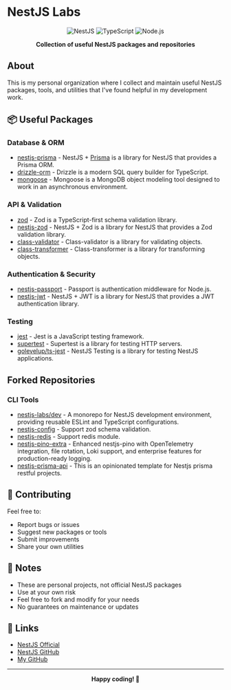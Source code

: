 # NestJS Labs

<div align="center">

![NestJS](https://img.shields.io/badge/NestJS-E0234E?style=for-the-badge&logo=nestjs&logoColor=white)
![TypeScript](https://img.shields.io/badge/TypeScript-007ACC?style=for-the-badge&logo=typescript&logoColor=white)
![Node.js](https://img.shields.io/badge/Node.js-43853D?style=for-the-badge&logo=node.js&logoColor=white)

**Collection of useful NestJS packages and repositories**

</div>

## About

This is my personal organization where I collect and maintain useful NestJS packages, tools, and utilities that I've found helpful in my development work.

## 📦 Useful Packages

### Database & ORM
- [nestjs-prisma](https://github.com/notiz-dev/nestjs-prisma) - NestJS + [Prisma](https://github.com/prisma/prisma) is a library for NestJS that provides a Prisma ORM.
- [drizzle-orm](https://github.com/drizzle-team/drizzle-orm) - Drizzle is a modern SQL query builder for TypeScript.
- [mongoose](https://github.com/Automattic/mongoose) - Mongoose is a MongoDB object modeling tool designed to work in an asynchronous environment.

### API & Validation
- [zod](https://github.com/colinhacks/zod) - Zod is a TypeScript-first schema validation library.
- [nestjs-zod](https://github.com/BenLorantfy/nestjs-zod) - NestJS + Zod is a library for NestJS that provides a Zod validation library.
- [class-validator](https://github.com/typestack/class-validator) - Class-validator is a library for validating objects.
- [class-transformer](https://github.com/typestack/class-transformer) - Class-transformer is a library for transforming objects.

### Authentication & Security
- [nestjs-passport](https://github.com/nestjs/passport) - Passport is authentication middleware for Node.js.
- [nestjs-jwt](https://github.com/nestjs/jwt) - NestJS + JWT is a library for NestJS that provides a JWT authentication library.

### Testing
- [jest](https://github.com/facebook/jest) - Jest is a JavaScript testing framework.
- [supertest](https://github.com/visionmedia/supertest) - Supertest is a library for testing HTTP servers.
- [golevelup/ts-jest](https://github.com/golevelup/nestjs) - NestJS Testing is a library for testing NestJS applications.

## Forked Repositories

### CLI Tools
- [nestjs-labs/dev](https://github.com/nestjs-labs/dev) - A monorepo for NestJS development environment, providing reusable ESLint and TypeScript configurations.
- [nestjs-config](https://github.com/nestjs-labs/nestjs-config) - Support zod schema validation.
- [nestjs-redis](https://github.com/nestjs-labs/nestjs-redis) - Support redis module.
- [nestjs-pino-extra](https://github.com/nestjs-labs/nestjs-pino-extra) - Enhanced nestjs-pino with OpenTelemetry integration, file rotation, Loki support, and enterprise features for production-ready logging.
- [nestjs-prisma-api](https://github.com/nestjs-labs/nestjs-prisma-api) - This is an opinionated template for Nestjs prisma restful projects.

## 🤝 Contributing

Feel free to:
- Report bugs or issues
- Suggest new packages or tools
- Submit improvements
- Share your own utilities

## 📝 Notes

- These are personal projects, not official NestJS packages
- Use at your own risk
- Feel free to fork and modify for your needs
- No guarantees on maintenance or updates

## 🔗 Links

- [NestJS Official](https://nestjs.com/)
- [NestJS GitHub](https://github.com/nestjs/nest)
- [My GitHub](https://github.com/iamnivekx)

---

<div align="center">

**Happy coding! 🎉**

</div>
